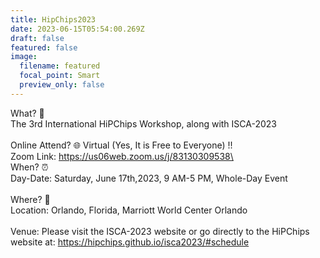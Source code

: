 ```yaml
---
title: HipChips2023
date: 2023-06-15T05:54:00.269Z
draft: false
featured: false
image:
  filename: featured
  focal_point: Smart
  preview_only: false
---
```

What? 🎉\
The 3rd International HiPChips Workshop, along with ISCA-2023\
\
Online Attend? 🌐 Virtual (Yes, It is Free to Everyone) !!\
Zoom Link: [](https://lnkd.in/gjfuATqH)https://us06web.zoom.us/j/83130309538\
\
When? ⏰\
Day-Date: Saturday, June 17th,2023, 9 AM-5 PM, Whole-Day Event\
\
Where? 📍\
Location: Orlando, Florida, Marriott World Center Orlando\
\
Venue: Please visit the ISCA-2023 website or go directly to the HiPChips website at: [](https://lnkd.in/gum2ceni)https://hipchips.github.io/isca2023/#schedule
